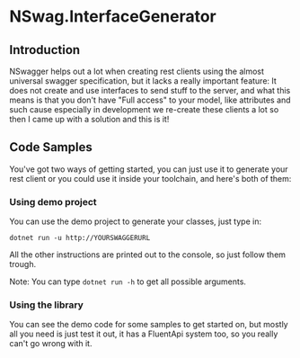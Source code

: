 # NSwag.InterfaceGenerator

## Introduction

NSwagger helps out a lot when creating rest clients using the almost universal swagger specification, but it lacks a really important feature: It does not create and use interfaces to send stuff to the server, and what this means is that you don't have "Full access" to your model, like attributes and such cause especially in development we re-create these clients a lot so then I came up with a solution and this is it!

## Code Samples

You've got two ways of getting started, you can just use it to generate your rest client or you could use it inside your toolchain, and here's both of them:

### Using demo project
You can use the demo project to generate your classes, just type in:

```
dotnet run -u http://YOURSWAGGERURL
```

All the other instructions are printed out to the console, so just follow them trough.

Note: You can type ``` dotnet run -h ``` to get all possible arguments.


### Using the library
You can see the demo code for some samples to get started on, but mostly all you need is just test it out, it has a FluentApi system too, so you really can't go wrong with it.
